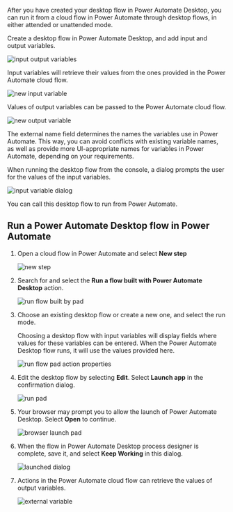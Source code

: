 After you have created your desktop flow in Power Automate Desktop, you can run it from a cloud flow in Power Automate through desktop flows, in either attended or unattended mode.

Create a desktop flow in Power Automate Desktop, and add input and output variables.

![input output variables](..\media\input-output-variables.png)

Input variables will retrieve their values from the ones provided in the Power Automate cloud flow.

![new input variable](..\media\new-input-variable.png)

Values of output variables can be passed to the Power Automate cloud flow.

![new output variable](..\media\new-output-variable.png)

The external name field determines the names the variables use in Power Automate. This way, you can avoid conflicts with existing variable names, as well as provide more UI-appropriate names for variables in Power Automate, depending on your requirements.

When running the desktop flow from the console, a dialog prompts the user for the values of the input variables.

   ![input variable dialog](..\media\input-variable-dialog.png)

You can call this desktop flow to run from Power Automate.

## Run a Power Automate Desktop flow in Power Automate

1. Open a cloud flow in Power Automate and select **New step**

   ![new step](..\media\new-step.png)

1. Search for and select the **Run a flow built with Power Automate Desktop** action.

   ![run flow built by pad](..\media\run-flow-built-by-pad.png)

1. Choose an existing desktop flow or create a new one, and select the run mode.

   Choosing a desktop flow with input variables will display fields where values for these variables can be entered. When the Power Automate Desktop flow runs, it will use the values provided here.

   ![run flow pad action properties](..\media\run-flow-pad-action-properties.png)

1. Edit the desktop flow by selecting **Edit**. Select **Launch app** in the confirmation dialog.

   ![run pad](..\media\run-pad.png)

1. Your browser may prompt you to allow the launch of Power Automate Desktop. Select **Open** to continue.

   ![browser launch pad](..\media\browser-launch-pad.png)

1. When the flow in Power Automate Desktop process designer is complete, save it, and select **Keep Working** in this dialog.

   ![launched dialog](..\media\pad-launched-dialog.png)

1. Actions in the Power Automate cloud flow can retrieve the values of output variables.

   ![external variable](..\media\external-variable.png)

